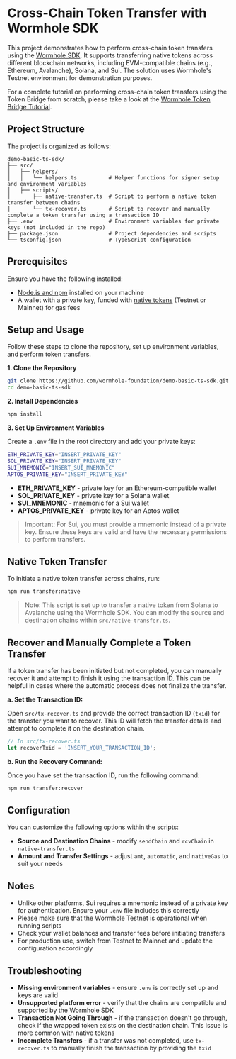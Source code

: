 # Cross-Chain Token Transfer with Wormhole SDK

This project demonstrates how to perform cross-chain token transfers using the [Wormhole SDK](https://github.com/wormhole-foundation/wormhole-sdk-ts). It supports transferring native tokens across different blockchain networks, including EVM-compatible chains (e.g., Ethereum, Avalanche), Solana, and Sui. The solution uses Wormhole's Testnet environment for demonstration purposes.

For a complete tutorial on performing cross-chain token transfers using the Token Bridge from scratch, please take a look at the [Wormhole Token Bridge Tutorial](https://wormhole.com/docs/tutorials/messaging/portal-bridge/).

## Project Structure

The project is organized as follows:

```plaintext
demo-basic-ts-sdk/
├── src/
│   ├── helpers/
│   │   └── helpers.ts          # Helper functions for signer setup and environment variables
│   ├── scripts/
│       ├── native-transfer.ts  # Script to perform a native token transfer between chains
│       └── tx-recover.ts       # Script to recover and manually complete a token transfer using a transaction ID
├── .env                        # Environment variables for private keys (not included in the repo)
├── package.json                # Project dependencies and scripts
└── tsconfig.json               # TypeScript configuration
```

## Prerequisites

Ensure you have the following installed:

 - [Node.js and npm](https://docs.npmjs.com/downloading-and-installing-node-js-and-npm) installed on your machine
 - A wallet with a private key, funded with [native tokens](https://faucets.chain.link/) (Testnet or Mainnet) for gas fees

## Setup and Usage

Follow these steps to clone the repository, set up environment variables, and perform token transfers.

**1. Clone the Repository**

```bash
git clone https://github.com/wormhole-foundation/demo-basic-ts-sdk.git
cd demo-basic-ts-sdk
```

**2. Install Dependencies**

```bash
npm install
```

**3. Set Up Environment Variables**

Create a `.env` file in the root directory and add your private keys:

```bash
ETH_PRIVATE_KEY="INSERT_PRIVATE_KEY"
SOL_PRIVATE_KEY="INSERT_PRIVATE_KEY"
SUI_MNEMONIC="INSERT_SUI_MNEMONIC"
APTOS_PRIVATE_KEY="INSERT_PRIVATE_KEY"
```

 - **ETH_PRIVATE_KEY** - private key for an Ethereum-compatible wallet
 - **SOL_PRIVATE_KEY** - private key for a Solana wallet
 - **SUI_MNEMONIC** - mnemonic for a Sui wallet
 - **APTOS_PRIVATE_KEY** - private key for an Aptos wallet

>Important: For Sui, you must provide a mnemonic instead of a private key. Ensure these keys are valid and have the necessary permissions to perform transfers.

## Native Token Transfer

To initiate a native token transfer across chains, run:

```bash
npm run transfer:native
```

> Note: This script is set up to transfer a native token from Solana to Avalanche using the Wormhole SDK. You can modify the source and destination chains within `src/native-transfer.ts`.

## Recover and Manually Complete a Token Transfer

If a token transfer has been initiated but not completed, you can manually recover it and attempt to finish it using the transaction ID. This can be helpful in cases where the automatic process does not finalize the transfer.

**a. Set the Transaction ID:**

Open `src/tx-recover.ts` and provide the correct transaction ID (`txid`) for the transfer you want to recover. This ID will fetch the transfer details and attempt to complete it on the destination chain.

```typescript
// In src/tx-recover.ts
let recoverTxid = 'INSERT_YOUR_TRANSACTION_ID';
```

**b. Run the Recovery Command:**

Once you have set the transaction ID, run the following command:

```bash
npm run transfer:recover
```

## Configuration

You can customize the following options within the scripts:

 - **Source and Destination Chains** - modify `sendChain` and `rcvChain` in `native-transfer.ts`
 - **Amount and Transfer Settings** - adjust `amt`, `automatic`, and `nativeGas` to suit your needs

## Notes

 - Unlike other platforms, Sui requires a mnemonic instead of a private key for authentication. Ensure your `.env` file includes this correctly
 - Please make sure that the Wormhole Testnet is operational when running scripts
 - Check your wallet balances and transfer fees before initiating transfers
 - For production use, switch from Testnet to Mainnet and update the configuration accordingly

## Troubleshooting

 - **Missing environment variables** - ensure `.env` is correctly set up and keys are valid
 - **Unsupported platform error** - verify that the chains are compatible and supported by the Wormhole SDK
 - **Transaction Not Going Through** - if the transaction doesn't go through, check if the wrapped token exists on the destination chain. This issue is more common with native tokens
 - **Incomplete Transfers** - if a transfer was not completed, use `tx-recover.ts` to manually finish the transaction by providing the `txid`
